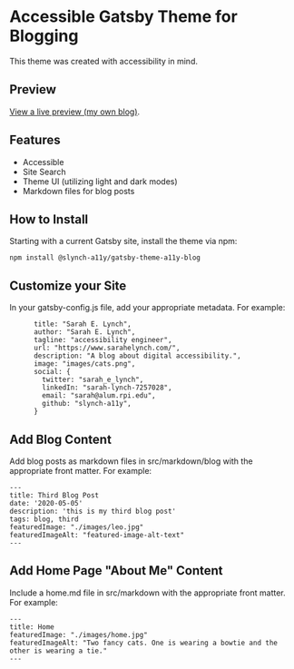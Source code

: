 # Accessible Gatsby Theme for Blogging
This theme was created with accessibility in mind. 

## Preview
[View a live preview (my own blog)](https://www.sarahelynch.com/).

## Features
* Accessible
* Site Search
* Theme UI (utilizing light and dark modes)
* Markdown files for blog posts

## How to Install
Starting with a current Gatsby site, install the theme via npm:

```npm install @slynch-a11y/gatsby-theme-a11y-blog```

## Customize your Site
In your gatsby-config.js file, add your appropriate metadata. For example:

```{
      title: "Sarah E. Lynch",
      author: "Sarah E. Lynch",
      tagline: "accessibility engineer",
      url: "https://www.sarahelynch.com/",
      description: "A blog about digital accessibility.",
      image: "images/cats.png",
      social: {
        twitter: "sarah_e_lynch",
        linkedIn: "sarah-lynch-7257028",
        email: "sarah@alum.rpi.edu",
        github: "slynch-a11y",
      }
```

## Add Blog Content
Add blog posts as markdown files in src/markdown/blog with the appropriate front matter. For example:
```
---
title: Third Blog Post
date: '2020-05-05'
description: 'this is my third blog post'
tags: blog, third
featuredImage: "./images/leo.jpg"
featuredImageAlt: "featured-image-alt-text"
---
```
## Add Home Page "About Me" Content
Include a home.md file in src/markdown with the appropriate front matter.  For example:
```
---
title: Home
featuredImage: "./images/home.jpg"
featuredImageAlt: "Two fancy cats. One is wearing a bowtie and the other is wearing a tie."
---
```

